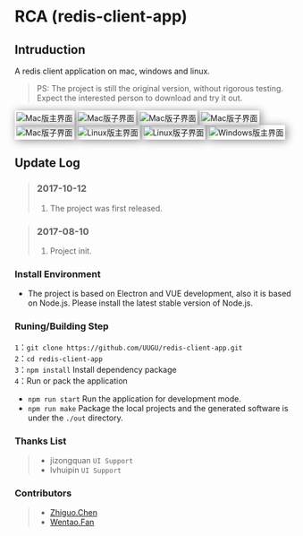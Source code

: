 # RCA (redis-client-app)

## Intruduction

A redis client application on mac, windows and linux.

> PS: The project is still the original version, without rigorous testing. Expect the interested person to download and try it out.

<img style="box-shadow: 3px 2px 15px #888888; padding:3px;" src="./screenshots/main.png" alt="Mac版主界面"/> 
<img style="box-shadow: 3px 2px 15px #888888; padding:3px;" src="./screenshots/submain-mac-1.png" alt="Mac版子界面"/>
<img style="box-shadow: 3px 2px 15px #888888; padding:3px;" src="./screenshots/submain-mac-4.png" alt="Mac版子界面"/>
<img style="box-shadow: 3px 2px 15px #888888; padding:3px;" src="./screenshots/submain-mac-2.png" alt="Mac版子界面"/>
<img style="box-shadow: 3px 2px 15px #888888; padding:3px;" src="./screenshots/submain-mac-3.png" alt="Mac版子界面"/>
<img style="box-shadow: 3px 2px 15px #888888; padding:3px;" src="./screenshots/main-linux.png" alt="Linux版主界面"/>
<img style="box-shadow: 3px 2px 15px #888888; padding:3px;" src="./screenshots/submain-linux.png" alt="Linux版子界面"/>
<img style="box-shadow: 3px 2px 15px #888888; padding:3px;" src="./screenshots/main-windows.png" alt="Windows版主界面"/>

<!-- ![screenshot1](./screenshots/main.png)
![screenshot2](./screenshots/submain-mac-1.png)
![screenshot3](./screenshots/main-linux.png) -->

## Update Log

>### 2017-10-12
>
> 1. The project was first released.

>### 2017-08-10
>
> 1. Project init.


### Install Environment
* The project is based on Electron and VUE development, also it is based on Node.js. Please install the latest stable version of Node.js.

### Runing/Building Step

`1`：`git clone https://github.com/UUGU/redis-client-app.git`   
`2`：`cd redis-client-app`   
`3`：`npm install` Install dependency package  
`4`：Run or pack the application
* `npm run start` Run the application for development mode.
* `npm run make` Package the local projects and the generated software is under the `./out` directory.

### Thanks List
> * jizongquan `UI Support`
> * lvhuipin `UI Support`

### Contributors
> * [Zhiguo.Chen](http://chenzhiguo.cn)   
> * [Wentao.Fan](https://github.com/felix5fan)